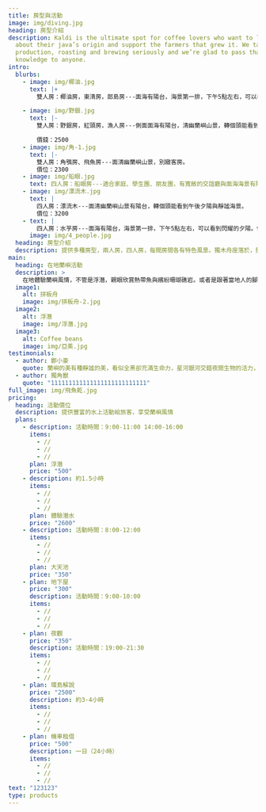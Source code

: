 ```yaml
---
title: 房型與活動
image: img/diving.jpg
heading: 房型介紹
description: Kaldi is the ultimate spot for coffee lovers who want to learn
  about their java’s origin and support the farmers that grew it. We take coffee
  production, roasting and brewing seriously and we’re glad to pass that
  knowledge to anyone.
intro:
  blurbs:
    - image: img/椰油.jpg
      text: |+
        雙人房：椰油房，東清房，郎島房---面海有陽台，海景第一排，下午5點左右，可以看到閃耀的夕陽。價位：2800

    - image: img/野銀.jpg
      text: |-
        雙人房：野銀房，紅頭房，漁人房---側面面海有陽台，清幽蘭嶼山景，轉個頭能看到午後夕陽與靜謐海景。

        價錢：2500
    - image: img/角-1.jpg
      text: |-
        雙人房：角鴞房、飛魚房---面清幽蘭嶼山景，別緻客房。
        價位：2300
    - image: img/船眼.jpg
      text: 四人房：船眼房---適合家庭、學生團、朋友團，有寬敞的交誼廳與面海海景有陽台，全民宿最好景觀房。價位：4000
    - image: img/漂流木.jpg
      text: |
        四人房：漂流木---面清幽蘭嶼山景有陽台，轉個頭能看到午後夕陽與靜謐海景。
        價位：3200
    - text: |
        四人房：水芋房---面海有陽台，海景第一排，下午5點左右，可以看到閃耀的夕陽。價位：3600
      image: img/4_people.jpg
  heading: 房型介紹
  description: 提供多種房型，兩人房，四人房，每間房間各有特色風景。獨木舟座落於，開元港附近，最熱鬧的椰油村落，在獨木舟，房型是以當地部落命名，來看看每間房型的特色吧。
main:
  heading: 在地蘭嶼活動
  description: >
    在地體驗蘭嶼風情，不管是浮潛，親眼欣賞熱帶魚與繽紛珊瑚礁岩。或者是跟著當地人的腳步探索夜間的蘭嶼，原始與傳統的地下屋。在島嶼上手腳並用攀爬高山與走訪河道等等，一同來深度了解蘭嶼吧！！！
  image1:
    alt: 拼板舟
    image: img/拼板舟-2.jpg
  image2:
    alt: 浮潛
    image: img/浮潛.jpg
  image3:
    alt: Coffee beans
    image: img/亞美.jpg
testimonials:
  - author: 鄭小豪
    quote: 蘭嶼的美有種靜謐的美，看似全黑卻充滿生命力，星河銀河交錯夜間生物的活力，聽著當地部落青年訴說著阿公，阿祖的日本軍的歷史故事！
  - author: 獨角獸
    quote: "111111111111111111111111111"
full_image: img/飛魚乾.jpg
pricing:
  heading: 活動價位
  description: 提供豐富的水上活動給旅客，享受蘭嶼風情
  plans:
    - description: 活動時間：9:00-11:00 14:00-16:00
      items:
        - //
        - //
        - //
      plan: 浮潛
      price: "500"
    - description: 約1.5小時
      items:
        - //
        - //
        - //
      plan: 體驗潛水
      price: "2600"
    - description: 活動時間：8:00-12:00
      items:
        - //
        - //
        - //
      plan: 大天池
      price: "350"
    - plan: 地下屋
      price: "300"
      description: 活動時間：9:00-10:00
      items:
        - //
        - //
        - //
    - plan: 夜觀
      price: "350"
      description: 活動時間：19:00-21:30
      items:
        - //
        - //
        - //
    - plan: 環島解說
      price: "2500"
      description: 約3-4小時
      items:
        - //
        - //
        - //
    - plan: 機車租借
      price: "500"
      description: 一日（24小時）
      items:
        - //
        - //
        - //
text: "123123"
type: products
---
```

